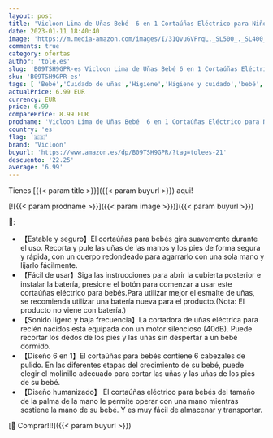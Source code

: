 ```yaml
---
layout: post
title: 'Vicloon Lima de Uñas Bebé  6 en 1 Cortaúñas Eléctrico para Niños  Juego de Uñas para Dedos de Los Pies  Cortaúñas Silencioso Cortador Juego de Uñas El Cuidado del Recién Nacido Azul '
date: 2023-01-11 18:40:40
image: 'https://m.media-amazon.com/images/I/31QvuGVPrqL._SL500_._SL400_.jpg'
comments: true
category: ofertas
author: 'tole.es'
slug: 'B09TSH9GPR-es Vicloon Lima de Uñas Bebé 6 en 1 Cortaúñas Eléctrico para...'
sku: 'B09TSH9GPR-es'
tags: [ 'Bebé','Cuidado de uñas','Higiene','Higiene y cuidado','bebé','nacido','recién','vicloon','🇪🇸', ]
actualPrice: 6.99 EUR
currency: EUR
price: 6.99
comparePrice: 8.99 EUR
prodname: 'Vicloon Lima de Uñas Bebé  6 en 1 Cortaúñas Eléctrico para Niños  Juego de Uñas para Dedos de Los Pies  Cortaúñas Silencioso Cortador Juego de Uñas El Cuidado del Recién Nacido Azul '
country: 'es'
flag: '🇪🇸'
brand: 'Vicloon'
buyurl: 'https://www.amazon.es/dp/B09TSH9GPR/?tag=tolees-21'
descuento: '22.25'
average: '6.99'
---
```


Tienes [{{< param title >}}]({{< param buyurl >}}) aqui!

[![{{< param prodname >}}]({{< param image >}})]({{< param buyurl >}})

🔎:

- 【Estable y seguro】El cortaúñas para bebés gira suavemente durante el uso. Recorta y pule las uñas de las manos y los pies de forma segura y rápida, con un cuerpo redondeado para agarrarlo con una sola mano y lijarlo fácilmente.
- 【Fácil de usar】Siga las instrucciones para abrir la cubierta posterior e instalar la batería, presione el botón para comenzar a usar este cortaúñas eléctrico para bebés.Para utilizar mejor el esmalte de uñas, se recomienda utilizar una batería nueva para el producto.(Nota: El producto no viene con batería.)
- 【Sonido ligero y baja frecuencia】La cortadora de uñas eléctrica para recién nacidos está equipada con un motor silencioso (40dB). Puede recortar los dedos de los pies y las uñas sin despertar a un bebé dormido.
- 【Diseño 6 en 1】El cortaúñas para bebés contiene 6 cabezales de pulido. En las diferentes etapas del crecimiento de su bebé, puede elegir el molinillo adecuado para cortar las uñas y las uñas de los pies de su bebé.
- 【Diseño humanizado】 El cortaúñas eléctrico para bebés del tamaño de la palma de la mano le permite operar con una mano mientras sostiene la mano de su bebé. Y es muy fácil de almacenar y transportar.

[🛒 Comprar!!!]({{< param buyurl >}})
